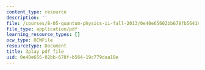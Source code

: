 ```yaml
---
content_type: resource
description: ''
file: /courses/8-05-quantum-physics-ii-fall-2013/0e40e65602bb678fb56419c779daa10e_v3dkStu-tMc.pdf
file_type: application/pdf
learning_resource_types: []
ocw_type: OCWFile
resourcetype: Document
title: 3play pdf file
uid: 0e40e656-02bb-678f-b564-19c779daa10e
---
```

